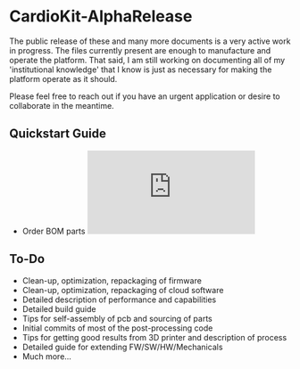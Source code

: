 # CardioKit-AlphaRelease
The public release of these and many more documents is a very active work in progress. The files currently present are enough to manufacture and operate the platform. That said, I am still working on documenting all of my 'institutional knowledge' that I know is just as necessary for making the platform operate as it should. 

Please feel free to reach out if you have an urgent application or desire to collaborate in the meantime.

## Quickstart Guide
- Order BOM parts ![BOM](https://github.com/jamminwfeynman/CardioKit-AlphaRelease/blob/master/Electronics/CardioKit-PCB-R01/BOM/CardioKit-R01-BOM.pdf)


## To-Do
- Clean-up, optimization, repackaging of firmware
- Clean-up, optimization, repackaging of cloud software
- Detailed description of performance and capabilities
- Detailed build guide
- Tips for self-assembly of pcb and sourcing of parts
- Initial commits of most of the post-processing code
- Tips for getting good results from 3D printer and description of process
- Detailed guide for extending FW/SW/HW/Mechanicals
- Much more...
